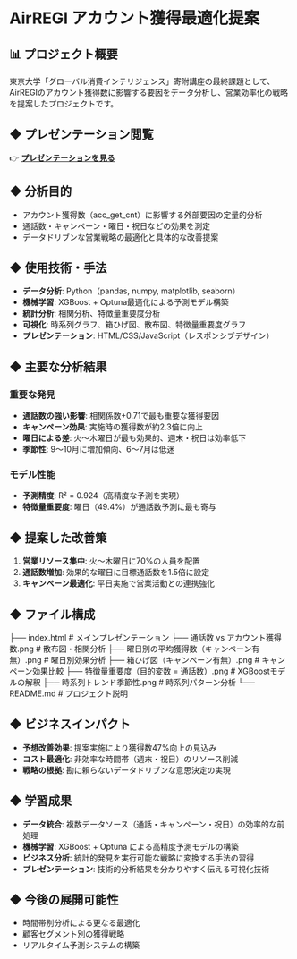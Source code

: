 # AirREGI アカウント獲得最適化提案

## 📊 プロジェクト概要
東京大学「グローバル消費インテリジェンス」寄附講座の最終課題として、AirREGIのアカウント獲得数に影響する要因をデータ分析し、営業効率化の戦略を提案したプロジェクトです。

## ◆ プレゼンテーション閲覧
👉 **[プレゼンテーションを見る](https://yumiuse.github.io/AirRegi-presentation/)**

## ◆ 分析目的
- アカウント獲得数（acc_get_cnt）に影響する外部要因の定量的分析
- 通話数・キャンペーン・曜日・祝日などの効果を測定
- データドリブンな営業戦略の最適化と具体的な改善提案

## ◆ 使用技術・手法
- **データ分析**: Python（pandas, numpy, matplotlib, seaborn）
- **機械学習**: XGBoost + Optuna最適化による予測モデル構築
- **統計分析**: 相関分析、特徴量重要度分析
- **可視化**: 時系列グラフ、箱ひげ図、散布図、特徴量重要度グラフ
- **プレゼンテーション**: HTML/CSS/JavaScript（レスポンシブデザイン）

## ◆ 主要な分析結果

### 重要な発見
- **通話数の強い影響**: 相関係数+0.71で最も重要な獲得要因
- **キャンペーン効果**: 実施時の獲得数が約2.3倍に向上
- **曜日による差**: 火〜木曜日が最も効果的、週末・祝日は効率低下
- **季節性**: 9〜10月に増加傾向、6〜7月は低迷

### モデル性能
- **予測精度**: R² = 0.924（高精度な予測を実現）
- **特徴量重要度**: 曜日（49.4%）が通話数予測に最も寄与

## ◆ 提案した改善策
1. **営業リソース集中**: 火〜木曜日に70%の人員を配置
2. **通話数増加**: 効果的な曜日に目標通話数を1.5倍に設定
3. **キャンペーン最適化**: 平日実施で営業活動との連携強化

## ◆ ファイル構成
├── index.html                           # メインプレゼンテーション
├── 通話数 vs アカウント獲得数.png           # 散布図・相関分析
├── 曜日別の平均獲得数（キャンペーン有無）.png  # 曜日別効果分析
├── 箱ひげ図（キャンペーン有無）.png          # キャンペーン効果比較
├── 特徴量重要度（目的変数 = 通話数）.png     # XGBoostモデルの解釈
├── 時系列トレンド季節性.png                # 時系列パターン分析
└── README.md                            # プロジェクト説明
## ◆ ビジネスインパクト
- **予想改善効果**: 提案実施により獲得数47%向上の見込み
- **コスト最適化**: 非効率な時間帯（週末・祝日）のリソース削減
- **戦略の根拠**: 勘に頼らないデータドリブンな意思決定の実現

## ◆ 学習成果
- **データ統合**: 複数データソース（通話・キャンペーン・祝日）の効率的な前処理
- **機械学習**: XGBoost + Optuna による高精度予測モデルの構築
- **ビジネス分析**: 統計的発見を実行可能な戦略に変換する手法の習得
- **プレゼンテーション**: 技術的分析結果を分かりやすく伝える可視化技術

## ◆ 今後の展開可能性
- 時間帯別分析による更なる最適化
- 顧客セグメント別の獲得戦略
- リアルタイム予測システムの構築
